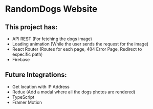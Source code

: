 # RandomDogs Website

## This project has:

- API REST (For fetching the dogs image)
- Loading animation (While the user sends the request for the image)
- React Router (Routes for each page, 404 Error Page, Redirect to especific path)
- Firebase

## Future Integrations:

- Get location with IP Address
- Redux (Add a modal where all the dogs photos are rendered)
- TypeScript
- Framer Motion
